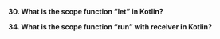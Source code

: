 
**30. What is the scope function “let” in Kotlin?**


**34. What is the scope function “run” with receiver in Kotlin?**